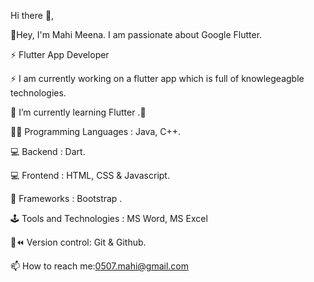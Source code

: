




Hi there 👋, 

📢Hey, I'm Mahi Meena. I am passionate about Google Flutter. 

⚡ Flutter App Developer 

⚡ I am currently working on a flutter app which is full of knowlegeagble technologies.

🌱 I’m currently learning Flutter .🎯

👨‍💻 Programming Languages : Java, C++.

💻 Backend : Dart.

💻 Frontend : HTML, CSS & Javascript.

🦄 Frameworks : Bootstrap .

🕹️ Tools and Technologies : MS Word, MS Excel 

🦄⏪ Version control: Git & Github.


📫 How to reach me:0507.mahi@gmail.com
